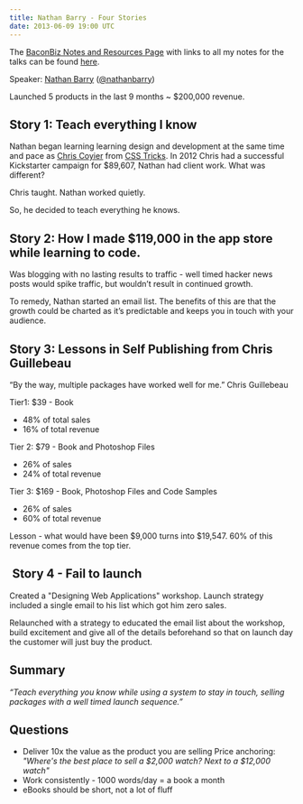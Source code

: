 ```yaml
---
title: Nathan Barry - Four Stories
date: 2013-06-09 19:00 UTC
---
```

The <a title="BaconBiz 2013 Notes and Resources" href="http://matthewlehner.net/baconbiz-2013/">BaconBiz Notes and Resources Page</a> with links to all my notes for the talks can be found <a title="BaconBiz 2013 Notes and Resources" href="http://matthewlehner.net/baconbiz-2013/">here</a>.

Speaker: <a href="http://nathanbarry.com/">Nathan Barry</a> (<a href="http://twitter.com/nathanbarry">@nathanbarry</a>)

Launched 5 products in the last 9 months ~ $200,000 revenue.
<h2>Story 1: Teach everything I know</h2>
Nathan began learning learning design and development at the same time and pace as <a href="http://chriscoyier.net/">Chris Coyier</a> from <a href="http://css-tricks.com/">CSS Tricks</a>. In 2012 Chris had a successful Kickstarter campaign for $89,607, Nathan had client work. What was different?

Chris taught. Nathan worked quietly.

So, he decided to teach everything he knows.
<h2>Story 2: How I made $119,000 in the app store while learning to code.</h2>
Was blogging with no lasting results to traffic - well timed hacker news posts would spike traffic, but wouldn’t result in continued growth.

To remedy, Nathan started an email list. The benefits of this are that the growth could be charted as it’s predictable and keeps you in touch with your audience.
<h2>Story 3: Lessons in Self Publishing from Chris Guillebeau</h2>
“By the way, multiple packages have worked well for me.” Chris Guillebeau

Tier1: $39 - Book

* 48% of total sales
* 16% of total revenue

Tier 2: $79 - Book and Photoshop Files

* 26% of sales
* 24% of total revenue

Tier 3: $169 - Book, Photoshop Files and Code Samples

* 26% of sales
* 60% of total revenue

Lesson - what would have been $9,000 turns into $19,547. 60% of this revenue comes from the top tier.
<h2> Story 4 - Fail to launch</h2>
Created a "Designing Web Applications" workshop. Launch strategy included a single email to his list which got him zero sales.

Relaunched with a strategy to educated the email list about the workshop, build excitement and give all of the details beforehand so that on launch day the customer will just buy the product.
<h2>Summary</h2>
<em>“Teach everything you know while using a system to stay in touch, selling packages with a well timed launch sequence.”</em>
<h2>Questions</h2>

* Deliver 10x the value as the product you are selling
Price anchoring:<em> "Where's the best place to sell a $2,000 watch? Next to a $12,000 watch"</em>
* Work consistently - 1000 words/day = a book a month
* eBooks should be short, not a lot of fluff
